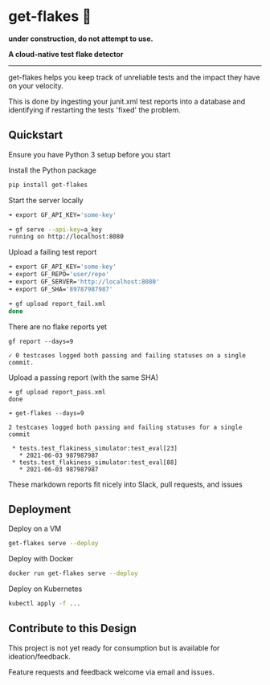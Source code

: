 # get-flakes 🍦

**under construction, do not attempt to use.**

**A cloud-native test flake detector**

---

get-flakes helps you keep track of unreliable tests and the impact they have on your velocity.

This is done by ingesting your junit.xml test reports into a database and identifying  if restarting the tests 'fixed' the problem.

## Quickstart

Ensure you have Python 3 setup before you start

Install the Python package
```sh
pip install get-flakes
```

Start the server locally

```sh
➜ export GF_API_KEY='some-key'

➜ gf serve --api-key=a_key
running on http://localhost:8080
```

Upload a failing test report

```sh
➜ export GF_API_KEY='some-key'
➜ export GF_REPO='user/repo'
➜ export GF_SERVER='http://localhost:8080'
➜ export GF_SHA='89787987987'

➜ gf upload report_fail.xml
done
```

There are no flake reports yet

```log
gf report --days=9

✓ 0 testcases logged both passing and failing statuses on a single commit.
```

Upload a passing report (with the same SHA)

```log
➜ gf upload report_pass.xml
done
```

```log
➜ get-flakes --days=9

2 testcases logged both passing and failing statuses for a single commit

 * tests.test_flakiness_simulator:test_eval[23]
   * 2021-06-03 987987987
 * tests.test_flakiness_simulator:test_eval[88]
   * 2021-06-03 987987987
```

These markdown reports fit nicely into Slack, pull requests, and issues
## Deployment

Deploy on a VM
```sh
get-flakes serve --deploy
```

Deploy with Docker

```sh
docker run get-flakes serve --deploy
```

Deploy on Kubernetes
```sh
kubectl apply -f ...
```

## Contribute to this Design

This project is not yet ready for consumption but is available for ideation/feedback.

Feature requests and feedback welcome via email and issues.
